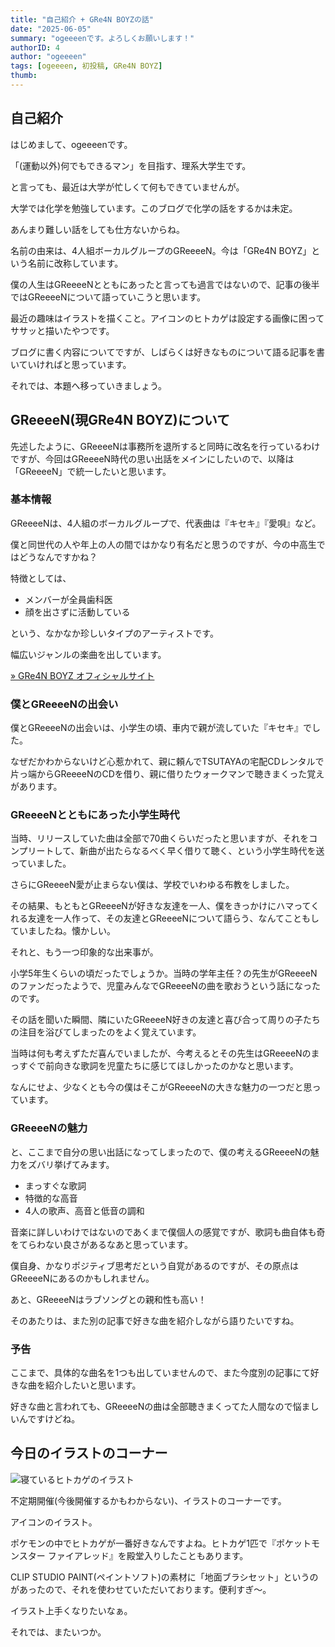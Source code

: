 ```yaml
---
title: "自己紹介 + GRe4N BOYZの話"
date: "2025-06-05"
summary: "ogeeeenです。よろしくお願いします！"
authorID: 4
author: "ogeeeen"
tags: [ogeeeen, 初投稿, GRe4N BOYZ]
thumb: 
---
```


## 自己紹介

はじめまして、ogeeeenです。

「(運動以外)何でもできるマン」を目指す、理系大学生です。

と言っても、最近は大学が忙しくて何もできていませんが。

大学では化学を勉強しています。このブログで化学の話をするかは未定。

あんまり難しい話をしても仕方ないからね。

名前の由来は、4人組ボーカルグループのGReeeeN。今は「GRe4N BOYZ」という名前に改称しています。

僕の人生はGReeeeNとともにあったと言っても過言ではないので、記事の後半ではGReeeeNについて語っていこうと思います。

最近の趣味はイラストを描くこと。アイコンのヒトカゲは設定する画像に困ってササッと描いたやつです。

ブログに書く内容についてですが、しばらくは好きなものについて語る記事を書いていければと思っています。

それでは、本題へ移っていきましょう。

## GReeeeN(現GRe4N BOYZ)について

先述したように、GReeeeNは事務所を退所すると同時に改名を行っているわけですが、今回はGReeeeN時代の思い出話をメインにしたいので、以降は「GReeeeN」で統一したいと思います。

### 基本情報

GReeeeNは、4人組のボーカルグループで、代表曲は『キセキ』『愛唄』など。

僕と同世代の人や年上の人の間ではかなり有名だと思うのですが、今の中高生ではどうなんですかね？

特徴としては、

* メンバーが全員歯科医
* 顔を出さずに活動している

という、なかなか珍しいタイプのアーティストです。

幅広いジャンルの楽曲を出しています。

[» GRe4N BOYZ オフィシャルサイト](https://gre4n-boyz.com/)

### 僕とGReeeeNの出会い

僕とGReeeeNの出会いは、小学生の頃、車内で親が流していた『キセキ』でした。

なぜだかわからないけど心惹かれて、親に頼んでTSUTAYAの宅配CDレンタルで片っ端からGReeeeNのCDを借り、親に借りたウォークマンで聴きまくった覚えがあります。

### GReeeeNとともにあった小学生時代

当時、リリースしていた曲は全部で70曲くらいだったと思いますが、それをコンプリートして、新曲が出たらなるべく早く借りて聴く、という小学生時代を送っていました。

さらにGReeeeN愛が止まらない僕は、学校でいわゆる布教をしました。

その結果、もともとGReeeeNが好きな友達を一人、僕をきっかけにハマってくれる友達を一人作って、その友達とGReeeeNについて語らう、なんてこともしていましたね。懐かしい。

それと、もう一つ印象的な出来事が。

小学5年生くらいの頃だったでしょうか。当時の学年主任？の先生がGReeeeNのファンだったようで、児童みんなでGReeeeNの曲を歌おうという話になったのです。

その話を聞いた瞬間、隣にいたGReeeeN好きの友達と喜び合って周りの子たちの注目を浴びてしまったのをよく覚えています。

当時は何も考えずただ喜んでいましたが、今考えるとその先生はGReeeeNのまっすぐで前向きな歌詞を児童たちに感じてほしかったのかなと思います。

なんにせよ、少なくとも今の僕はそこがGReeeeNの大きな魅力の一つだと思っています。

### GReeeeNの魅力

と、ここまで自分の思い出話になってしまったので、僕の考えるGReeeeNの魅力をズバリ挙げてみます。

* まっすぐな歌詞
* 特徴的な高音
* 4人の歌声、高音と低音の調和

音楽に詳しいわけではないのであくまで僕個人の感覚ですが、歌詞も曲自体も奇をてらわない良さがあるなあと思っています。

僕自身、かなりポジティブ思考だという自覚があるのですが、その原点はGReeeeNにあるのかもしれません。

あと、GReeeeNはラブソングとの親和性も高い！

そのあたりは、また別の記事で好きな曲を紹介しながら語りたいですね。

### 予告

ここまで、具体的な曲名を1つも出していませんので、また今度別の記事にて好きな曲を紹介したいと思います。

好きな曲と言われても、GReeeeNの曲は全部聴きまくってた人間なので悩ましいんですけどね。

## 今日のイラストのコーナー

![寝ているヒトカゲのイラスト](/blogImages/2025/0605/0605_01.jpg)

不定期開催(今後開催するかもわからない)、イラストのコーナーです。

アイコンのイラスト。

ポケモンの中でヒトカゲが一番好きなんですよね。ヒトカゲ1匹で『ポケットモンスター ファイアレッド』を殿堂入りしたこともあります。

CLIP STUDIO PAINT(ペイントソフト)の素材に「地面ブラシセット」というのがあったので、それを使わせていただいております。便利すぎ～。

イラスト上手くなりたいなぁ。

それでは、またいつか。